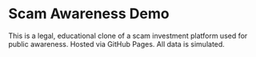 # Scam Awareness Demo
This is a legal, educational clone of a scam investment platform used for public awareness. Hosted via GitHub Pages. All data is simulated.